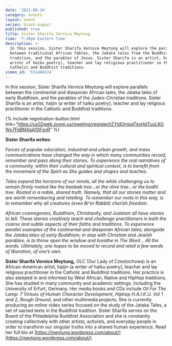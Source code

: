 ```yaml
---
date: '2021-08-24'
category: events
layout: event
series: black-august
published: true
title: Sister Sharifa Vernice Meytung
time: '7:30pm Eastern Time'
description: >-
  In this session, Sister Sharifa Vernice Meytung will explore the parallels
  between traditional African fables, the Jakata tales from the Buddhist
  tradition, and the parables of Jesus. Sister Sharifa is an artist, haijin (a
  writer of haiku poetry), teacher and lay religious practitioner in the
  Catholic and Buddhist traditions.
vimeo_id: '631484124'
---
```

In this session, Sister Sharifa Vernice Meytung will explore parallels between the continental and diasporan African tales, the Jataka tales of early Buddhism, and the parables of the Judeo-Christian traditions. Sister Sharifa is an artist, haijin (a writer of haiku poetry), teacher and lay religious practitioner in the Catholic and Buddhist traditions.

{% include registration-button.html link="https://us02web.zoom.us/meeting/register/tZYldOmpqTksHdTuoLKGWx7FkBNXpA10FsnR" %}

**Sister Sharifa writes:**

_Forces of popular education, industrial and urban growth, and mass communications have changed the way in which many communities record, remember and pass along their stories. To experience the oral narratives of a community, within their cultural and spiritual context, is to benefit from the movement of the Spirit as She guides and shapes and teaches._

_Tales expand the horizons of our minds, all the while challenging us to remain firmly rooted like the baobab tree...or the olive tree...or the bodhi tree. Rooted in a noble, shared truth. Namely, that all our stories matter and are worth remembering and retelling. To remember our roots in this way, is to remember why all creatures (even Br’er Rabbit) cherish freedom._

_African cosmogonies, Buddhism, Christianity, and Judaism all have stories to tell. These stories creatively teach and challenge practitioners in both the coarse and subtle aspects of their faiths and traditions. To experience parallel examples of the continental and diasporan African tales; alongside the Jataka tales of early Buddhism; in step with Christian and Jewish parables, is to throw open the window and breathe in The Word... All the words. Ultimately, one hopes to be moved to record and retell a few words of liberation, of one’s own._

**Sister Sharifa Vernice Meytung,** OLC (Our Lady of Czestochowa) is an African-American artist, haijin (a writer of haiku poetry), teacher and lay religious practitioner in the Catholic and Buddhist traditions. Her practice is also steeped in and informed by West African, Native and HipHop traditions. She has studied in many community and academic settings, including the University of Erfurt, Germany. Her media books and CDs include _Oil For The Lamp: 7 Virtues of Human Character Development_, _Hiphop H.A.I.K.U. Vol 1 and 2_, _Rough Ground_, and other multimedia projects. She is currently producing an online video series focused on the study of the Jataka Tales, a set of sacred texts in the Buddhist tradition. Sister Sharifa serves on the Board of the Philadelphia Buddhist Association and she is constantly creating collectively with other artists, activists, and everyday people in order to transform our singular truths into a shared human experience. Read her full bio at [https://meytung.wordpress.com/about/](https://meytung.wordpress.com/about/)
